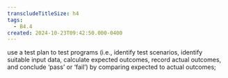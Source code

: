 ```yaml
---
transcludeTitleSize: h4
tags:
  - B4.4
created: 2024-10-23T09:42:50.000-0400
---
```

use a test plan to test programs (i.e., identify test scenarios, identify suitable input data, calculate expected outcomes, record actual outcomes, and conclude ‘pass’ or ‘fail’) by comparing expected to actual outcomes;
